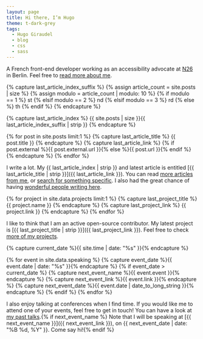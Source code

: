 ```yaml
---
layout: page
title: Hi there, I’m Hugo
theme: t-dark-grey
tags:
  - Hugo Giraudel
  - blog
  - css
  - sass
---
```


A French front-end developer working as an accessibility advocate at [N26](http://n26.com) in Berlin. Feel free to [read more about me](/about/).

{% capture last_article_index_suffix %}
  {% assign article_count = site.posts | size %}
  {% assign modulo = article_count | modulo: 10 %}
  {% if modulo == 1 %}
    st
  {% elsif modulo == 2 %}
    nd
  {% elsif modulo == 3 %}
    rd
  {% else %}
    th
  {% endif %}
{% endcapture %}

{% capture last_article_index %}
{{ site.posts | size }}{{ last_article_index_suffix | strip }}
{% endcapture %}

{% for post in site.posts limit:1 %}
{% capture last_article_title %}
{{ post.title }}
{% endcapture %}
{% capture last_article_link %}
{% if post.external %}{{ post.external.url }}{% else %}{{ post.url }}{% endif %}
{% endcapture %}
{% endfor %}

I write a lot. My {{ last_article_index | strip }} and latest article is entitled [{{ last_article_title | strip }}]({{ last_article_link }}). You can read [more articles from me](/blog/), or [search for something specific](/search/). I also had the great chance of having [wonderful people writing here](/guest/).

{% for project in site.data.projects limit:1 %}
{% capture last_project_title %}
{{ project.name }}
{% endcapture %}
{% capture last_project_link %}
{{ project.link }}
{% endcapture %}
{% endfor %}

I like to think that I am an active open-source contributor. My latest project is [{{ last_project_title | strip }}]({{ last_project_link }}). Feel free to check [more of my projects](/projects/).

{% capture current_date %}{{ site.time | date: "%s" }}{% endcapture %}

{% for event in site.data.speaking %}
{% capture event_date %}{{ event.date | date: "%s" }}{% endcapture %}
{% if event_date > current_date %}
{% capture next_event_name %}{{ event.event }}{% endcapture %}
{% capture next_event_link %}{{ event.link }}{% endcapture %}
{% capture next_event_date %}{{ event.date | date_to_long_string }}{% endcapture %}
{% endif %}
{% endfor %}

I also enjoy talking at conferences when I find time. If you would like me to attend one of your events, feel free to get in touch! You can have a look at [my past talks](/speaking/).{% if next_event_name %} Note that I will be speaking at [{{ next_event_name }}]({{ next_event_link }}), on {{ next_event_date | date: "%B %d, %Y" }}. Come say hi!{% endif %}
